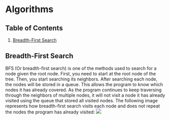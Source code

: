 # Algorithms

<h2>Table of Contents</h2>
<ol>
  <li><a href = "https://github.com/saisrikar8/algorithms/new/main?readme=1#bfs">Breadth-First Search</a></li>
</ol>

<h2>Breadth-First Search</h2>
BFS (Or breadth-first search) is one of the methods used to search for a node given the root node. First, you need to start at the root node of the tree. Then, you start searching its neighbors. After searching each node, the nodes will be stored in a queue. This allows the program to know which nodes it has already covered. As the program continues to keep traversing through the neighbors of multiple nodes, it will not visit a node it has already visited using the queue that stored all visited nodes. The following image represents how breadth-first search visits each node and does not repeat the nodes the program has already visited:
<img src = "https://miro.medium.com/v2/resize:fit:1200/0*OXJgetr0xmAQ-2_N.gif"/>
